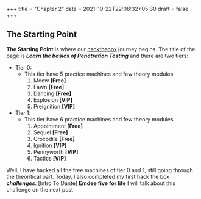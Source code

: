 +++
title = "Chapter 2"
date = 2021-10-22T22:08:32+05:30
draft = false
+++

## The Starting Point

**The Starting Point** is where our [hackthebox](https://app.hackthebox.eu/starting-point) journey begins. The title of the page is ***Learn the basics of Penetration Testing*** and there are two tiers:
- Tier 0: 
    + This tier have 5 practice machines and few theory modules
        1. Meow **[Free]** 
        2. Fawn **[Free]**
        3. Dancing **[Free]**
        4. Explosion **[VIP]**
        5. Preignition **[VIP]**
- Tier 1: 
    + This tier have 6 practice machines and few theory modules
        1. Appointment **[Free]**
        2. Sequel **[Free]**
        3. Crocodile **[Free]**
        4. Ignition **[VIP]**
        5. Pennyworth **[VIP]**
        6. Tactics **[VIP]**

Well, I have hacked all the free machines of tier 0 and 1, still going through the theoritical part. Today, I also completed my first hack the box ***challenges***: [Intro To Dante] **Emdee five for life**
I will talk about this challenge on the next post